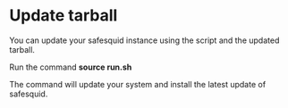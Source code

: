 # Update tarball
You can update your safesquid instance using the script and the updated tarball.

Run the command **source run.sh**

The command will update your system and install the latest update of safesquid.

